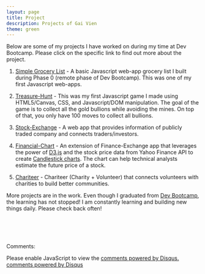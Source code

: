 ```yaml
---
layout: page
title: Project
description: Projects of Gai Vien
theme: green
---
```


Below are some of my projects I have worked on during my time at Dev Bootcamp. Please click on the specific link to find out more about the project.

1. [Simple Grocery List](grocery-list/grocery_list.html) - A basic Javascript web-app grocery list I built during Phase 0 (remote phase of Dev Bootcamp). This was one of my first Javascript web-apps.

2. [Treasure-Hunt](treasure-hunt.html) - This was my first Javascript game I made using HTML5/Canvas, CSS, and Javascript/DOM manipulation. The goal of the game is to collect all the gold bullions while avoiding the mines. On top of that, you only have 100 moves to collect all bullions.

3. [Stock-Exchange](finance-exchange) - A web app that provides information of publicly traded company and connects traders/investors.

4. [Financial-Chart](financial-chart) - An extension of Finance-Exchange app that leverages the power of <a href="http://d3js.org/" target="_blank">D3.js</a> and the stock price data from Yahoo Finance API to create <a href="https://en.wikipedia.org/wiki/Candlestick_chart" target="_blank">Candlestick charts</a>. The chart can help technical analysts estimate the future price of a stock.

5. [Chariteer](chariteer) - Chariteer (<span class="chariteer">Chari</span>ty + Volun<span class="chariteer">teer</span>) that connects volunteers with charities to build better communities.

More projects are in the work. Even though I graduated from [Dev Bootcamp](http://devbootcamp.com/), the learning has not stopped! I am constantly learning and building new things daily. Please check back often!

<br><br><br><br>
Comments:

<div id="disqus_thread"></div>
<script type="text/javascript">
  /* * * in case my cohort wants to know how to set up
  1. after getting a disqus account, you will be creating a "short name" (e.g. thisisyourshortname.disqus.com)
  2. put that name within the quote `...` below in the disqus_shortname variable
  3. Done! * * */
  var disqus_shortname = '{{site.disqushandler}}';

  /* * * DON'T EDIT BELOW THIS LINE * * */
  (function() {
      var dsq = document.createElement('script'); dsq.type = 'text/javascript'; dsq.async = true;
      dsq.src = '//' + disqus_shortname + '.disqus.com/embed.js';
      (document.getElementsByTagName('head')[0] || document.getElementsByTagName('body')[0]).appendChild(dsq);
  })();
</script>
<noscript>Please enable JavaScript to view the <a href="http://disqus.com/?ref_noscript">comments powered by Disqus.</a></noscript>
<a href="http://disqus.com" class="dsq-brlink">comments powered by <span class="logo-disqus">Disqus</span></a>


